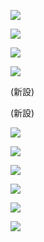 ![](https://www.nta.go.jp/tmp/a9768f0c-51e6-4e21-afc8-fb944e810310/images/6cf94c30891f4724b2f2d5da0517bfaeaec75b170d0efc9c53772f9ebd56ee45.jpg)

![](https://www.nta.go.jp/tmp/a9768f0c-51e6-4e21-afc8-fb944e810310/images/d095cee1cbb3f968cd205c87dbd447d6fcd9110025d8dcef22f706ea2df0924e.jpg)

![](https://www.nta.go.jp/tmp/a9768f0c-51e6-4e21-afc8-fb944e810310/images/8f582fd5bded9efecc8f72f5238ef14b0064b44857530dec1faa9de0f9e31053.jpg)

![](https://www.nta.go.jp/tmp/a9768f0c-51e6-4e21-afc8-fb944e810310/images/8a1b00e64aed571fb238d30c8a3cd8c7ace807397069b9ace94da072f798246f.jpg)

(新設)

(新設)

![](https://www.nta.go.jp/tmp/a9768f0c-51e6-4e21-afc8-fb944e810310/images/d93abcf72bdd7b96cd212c18bc580e9e7b174b09779b89f5090c57a18e6105e4.jpg)

![](https://www.nta.go.jp/tmp/a9768f0c-51e6-4e21-afc8-fb944e810310/images/92d11b752700ea61d9e9cedf34e0cb335849104adea880e061ce7b8a7f7768ed.jpg)

![](https://www.nta.go.jp/tmp/a9768f0c-51e6-4e21-afc8-fb944e810310/images/6b939166a21667834f1072e4b2d1c221c63ed539de43e46bb6a80f587b1ccf35.jpg)

![](https://www.nta.go.jp/tmp/a9768f0c-51e6-4e21-afc8-fb944e810310/images/f1fc0358eb5fef4126f696fdce20b84b81a2f2dbb90a2e302f8388594c16d017.jpg)

![](https://www.nta.go.jp/tmp/a9768f0c-51e6-4e21-afc8-fb944e810310/images/25b7724f085137d33e0ec8bd8bdd28295a7f18137f40e8b706fd256433904035.jpg)

![](https://www.nta.go.jp/tmp/a9768f0c-51e6-4e21-afc8-fb944e810310/images/93c464f92d060adcc13494b16a6c7fca47c78b2d424ec384fc122970c4d462e6.jpg)